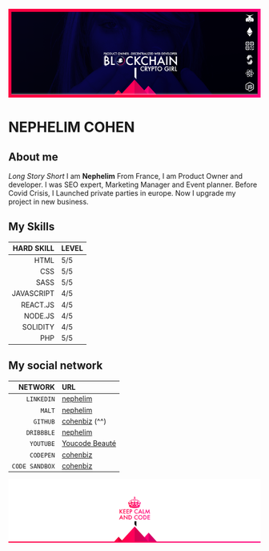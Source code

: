 ![Cover](https://github.com/nephcode/nephcode/blob/master/images/githubReadmeHeader.png)

# NEPHELIM COHEN

## About me

*Long Story Short*
I am **Nephelim** From France, I am Product Owner and developer. I was SEO expert, Marketing Manager and Event planner. Before Covid Crisis, I Launched private parties in europe. Now I upgrade my project in new business. 

## My Skills

|HARD SKILL|LEVEL|
|---:|---|
|HTML|5/5|
|CSS|5/5|
|SASS|5/5
|JAVASCRIPT|4/5|
|REACT.JS|4/5|
|NODE.JS|4/5|
|SOLIDITY|4/5|
|PHP|5/5|

<!-- ##My Certification-->

## My social network

|NETWORK|URL|
|---:|:---|
|`LINKEDIN`|[nephelim](https://www.linkedin.com/in/nephelim/)|
|`MALT`|[nephelim](https://www.malt.fr/profile/nephelim)|
|`GITHUB`|[cohenbiz](https://https://github.com/nephcode/) (^^)|
|`DRIBBBLE`|[nephelim](https://dribbble.com/nephelim)|
|`YOUTUBE`|[Youcode Beauté](https://www.youtube.com/channel/UCDYekm8caMtdAad9ky-343g?sub_confirmation=1)|
|`CODEPEN`|[cohenbiz](https://codepen.io/cohenbiz)|
|`CODE SANDBOX`|[cohenbiz](https://codesandbox.io/u/cohenbiz)|


![Cover](https://github.com/nephcode/nephcode/blob/master/images/githubReadmeSkills.png)




